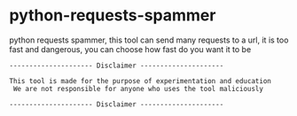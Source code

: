 # python-requests-spammer
python requests spammer, this tool can send many requests to a url, it is too fast and dangerous, you can choose how fast do you want it to be



```fix
--------------------- Disclaimer ---------------------

This tool is made for the purpose of experimentation and education
 We are not responsible for anyone who uses the tool maliciously

--------------------- Disclaimer ---------------------
```

